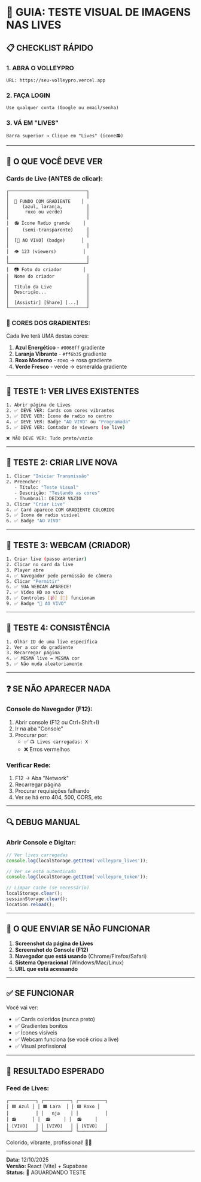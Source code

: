 # 🎨 GUIA: TESTE VISUAL DE IMAGENS NAS LIVES

## 📋 CHECKLIST RÁPIDO

### **1. ABRA O VOLLEYPRO**
```
URL: https://seu-volleypro.vercel.app
```

### **2. FAÇA LOGIN**
```
Use qualquer conta (Google ou email/senha)
```

### **3. VÁ EM "LIVES"**
```
Barra superior → Clique em "Lives" (ícone📻)
```

---

## 🎨 O QUE VOCÊ DEVE VER

### **Cards de Live (ANTES de clicar):**

```
┌─────────────────────────────┐
│                             │
│  🎨 FUNDO COM GRADIENTE    │
│     (azul, laranja,         │
│      roxo ou verde)         │
│                             │
│  📻 Ícone Radio grande     │
│     (semi-transparente)     │
│                             │
│  [🔴 AO VIVO] (badge)      │
│                             │
│  👁️ 123 (viewers)          │
│                             │
└─────────────────────────────┘
│  📷 Foto do criador        │
│  Nome do criador            │
│                             │
│  Título da Live             │
│  Descrição...               │
│                             │
│  [Assistir] [Share] [...]   │
└─────────────────────────────┘
```

### **🌈 CORES DOS GRADIENTES:**

Cada live terá UMA destas cores:

1. **Azul Energético** - `#0066ff` gradiente
2. **Laranja Vibrante** - `#ff6b35` gradiente  
3. **Roxo Moderno** - roxo → rosa gradiente
4. **Verde Fresco** - verde → esmeralda gradiente

---

## 🧪 TESTE 1: VER LIVES EXISTENTES

```bash
1. Abrir página de Lives
2. ✅ DEVE VER: Cards com cores vibrantes
3. ✅ DEVE VER: Ícone de radio no centro
4. ✅ DEVE VER: Badge "AO VIVO" ou "Programada"
5. ✅ DEVE VER: Contador de viewers (se live)

❌ NÃO DEVE VER: Tudo preto/vazio
```

---

## 🧪 TESTE 2: CRIAR LIVE NOVA

```bash
1. Clicar "Iniciar Transmissão"
2. Preencher:
   - Título: "Teste Visual"
   - Descrição: "Testando as cores"
   - Thumbnail: DEIXAR VAZIO
3. Clicar "Criar Live"
4. ✅ Card aparece COM GRADIENTE COLORIDO
5. ✅ Ícone de radio visível
6. ✅ Badge "AO VIVO"
```

---

## 🧪 TESTE 3: WEBCAM (CRIADOR)

```bash
1. Criar live (passo anterior)
2. Clicar no card da live
3. Player abre
4. ✅ Navegador pede permissão de câmera
5. Clicar "Permitir"
6. ✅ SUA WEBCAM APARECE!
7. ✅ Vídeo HD ao vivo
8. ✅ Controles [📹] [🎤] funcionam
9. ✅ Badge "🔴 AO VIVO"
```

---

## 🧪 TESTE 4: CONSISTÊNCIA

```bash
1. Olhar ID de uma live específica
2. Ver a cor do gradiente
3. Recarregar página
4. ✅ MESMA live = MESMA cor
5. ✅ Não muda aleatoriamente
```

---

## ❓ SE NÃO APARECER NADA

### **Console do Navegador (F12):**

1. Abrir console (F12 ou Ctrl+Shift+I)
2. Ir na aba "Console"
3. Procurar por:
   - ✅ `📺 Lives carregadas: X`
   - ❌ Erros vermelhos

### **Verificar Rede:**

1. F12 → Aba "Network"
2. Recarregar página
3. Procurar requisições falhando
4. Ver se há erro 404, 500, CORS, etc

---

## 🔍 DEBUG MANUAL

### **Abrir Console e Digitar:**

```javascript
// Ver lives carregadas
console.log(localStorage.getItem('volleypro_lives'));

// Ver se está autenticado
console.log(localStorage.getItem('volleypro_token'));

// Limpar cache (se necessário)
localStorage.clear();
sessionStorage.clear();
location.reload();
```

---

## 📸 O QUE ENVIAR SE NÃO FUNCIONAR

1. **Screenshot da página de Lives**
2. **Screenshot do Console (F12)**
3. **Navegador que está usando** (Chrome/Firefox/Safari)
4. **Sistema Operacional** (Windows/Mac/Linux)
5. **URL que está acessando**

---

## ✅ SE FUNCIONAR

Você vai ver:
- ✅ Cards coloridos (nunca preto)
- ✅ Gradientes bonitos
- ✅ Ícones visíveis
- ✅ Webcam funciona (se você criou a live)
- ✅ Visual profissional

---

## 🎯 RESULTADO ESPERADO

### **Feed de Lives:**
```
┌──────────┐ ┌──────────┐ ┌──────────┐
│ 🟦 Azul │ │ 🟧 Lara  │ │ 🟪 Roxo │
│          │ │   nja    │ │          │
│ 📻      │ │  📻     │ │  📻     │
│ [VIVO]   │ │ [VIVO]   │ │ [VIVO]   │
└──────────┘ └──────────┘ └──────────┘
```

Colorido, vibrante, profissional! 🎨✨

---

**Data:** 12/10/2025  
**Versão:** React (Vite) + Supabase  
**Status:** 🧪 AGUARDANDO TESTE
